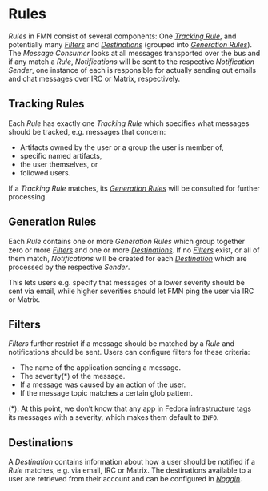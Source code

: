 <!--
SPDX-FileCopyrightText: Contributors to the Fedora Project

SPDX-License-Identifier: MIT
-->

# Rules

*Rules* in FMN consist of several components: One [*Tracking Rule*](#tracking-rules), and
potentially many [*Filters*](#filters) and [*Destinations*](#destinations) (grouped into
[*Generation Rules*](#generation-rules)). The *Message Consumer* looks at all messages transported
over the bus and if any match a *Rule*, *Notifications* will be sent to the respective *Notification
Sender*, one instance of each is responsible for actually sending out emails and chat messages over
IRC or Matrix, respectively.

## Tracking Rules

Each *Rule* has exactly one *Tracking Rule* which specifies what messages should be tracked, e.g.
messages that concern:

* Artifacts owned by the user or a group the user is member of,
* specific named artifacts,
* the user themselves, or
* followed users.

If a *Tracking Rule* matches, its [*Generation Rules*](#generation-rules) will be consulted for
further processing.

## Generation Rules

Each *Rule* contains one or more *Generation Rules* which group together zero or more
[*Filters*](#filters) and one or more [*Destinations*](#destinations). If no [*Filters*](#filters)
exist, or all of them match, *Notifications* will be created for each [*Destination*](#destinations)
which are processed by the respective *Sender*.

This lets users e.g. specify that messages of a lower severity should be sent via email, while
higher severities should let FMN ping the user via IRC or Matrix.

## Filters

*Filters* further restrict if a message should be matched by a *Rule* and notifications should be
sent. Users can configure filters for these criteria:

* The name of the application sending a message.
* The severity(\*) of the message.
* If a message was caused by an action of the user.
* If the message topic matches a certain glob pattern.

(\*): At this point, we don’t know that any app in Fedora infrastructure tags its messages with a
severity, which makes them default to `INFO`.

## Destinations

A *Destination* contains information about how a user should be notified if a *Rule* matches, e.g.
via email, IRC or Matrix. The destinations available to a user are retrieved from their account and
can be configured in [*Noggin*](https://accounts.fedoraproject.org).
